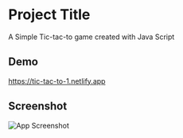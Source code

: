 
# Project Title
A Simple Tic-tac-to game created with Java Script




## Demo

https://tic-tac-to-1.netlify.app

## Screenshot

![App Screenshot](https://i.postimg.cc/Fz9WPBmY/Title-Google-Chrome-16-12-2022-12-22-22-am.png)

